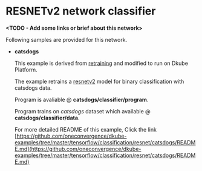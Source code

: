 # RESNETv2 network classifier
**<TODO - Add some links or brief about this network>**

Following samples are provided for this network.
- **catsdogs**

    This example is derived from [retraining](https://www.tensorflow.org/hub/tutorials/image_retraining) and modified to run on Dkube Platform.

    The example retrains a [resnetv2](https://tfhub.dev/google/imagenet/resnet_v2_50/feature_vector/1) model for binary classification with catsdogs data.

    Program is avaliable @ **catsdogs/classifier/program**.

    Program trains on *catsdogs* dataset which available @ **catsdogs/classifier/data**.

    For more detailed README of this example, Click the link [https://github.com/oneconvergence/dkube-examples/tree/master/tensorflow/classification/resnet/catsdogs/README.md](https://github.com/oneconvergence/dkube-examples/tree/master/tensorflow/classification/resnet/catsdogs/README.md)
